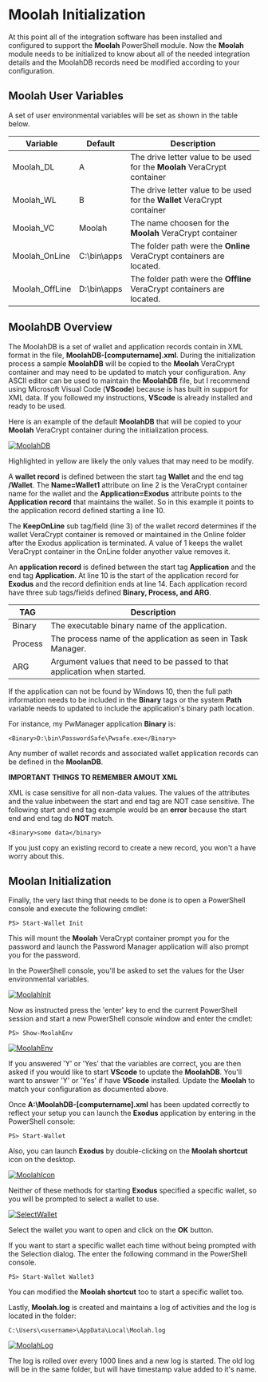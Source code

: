 # Moolah Initialization

At this point all of the integration software has been installed and configured to support the **Moolah** PowerShell module. Now the **Moolah** module needs to be initialized to know about all of the needed integration details and the MoolahDB records need be modified according to your configuration.

## Moolah User Variables

A set of user environmental variables will be set as shown in the table below.

Variable | Default | Description
-------- | ------- | -----------
Moolah_DL | A | The drive letter value to be used for the **Moolah** VeraCrypt container
Moolah_WL | B | The drive letter value to be used for the **Wallet** VeraCrypt container
Moolah_VC | Moolah | The name choosen for the **Moolah** VeraCrypt container
Moolah_OnLine | C:\bin\apps | The folder path were the **Online** VeraCrypt containers are located.
Moolah_OffLine | D:\bin\apps | The folder path were the **Offline** VeraCrypt containers are located.

## MoolahDB Overview

The MoolahDB is a set of wallet and application records contain in XML format in the file, **MoolahDB-[computername].xml**.  During the initialization process a sample **MoolahDB** will be copied to the **Moolah** VeraCrypt container and may need to be updated to match your configuration.  Any ASCII editor can be used to maintain the **MoolahDB** file, but I recommend using Microsoft Visual Code (**VScode**) because is has built in support for XML data. If you followed my instructions, **VScode** is already installed and ready to be used.

Here is an example of the default **MoolahDB** that will be copied to your **Moolah** VeraCrypt container during the initialization process.

[![MoolahDB](images/MoolahDB.png)](images/MoolahDB.png)

Highlighted in yellow are likely the only values that may need to be modify.

A **wallet record** is defined between the start tag **Wallet** and the end tag **/Wallet**. The **Name=Wallet1** attribute on line 2 is the VeraCrypt container name for the wallet and the **Application=Exodus** attribute points to the **Application record** that maintains the wallet. So in this example it points to the application record defined starting a line 10.

The **KeepOnLine** sub tag/field (line 3) of the wallet record determines if the wallet VeraCrypt container is removed or maintained in the Online folder after the Exodus application is terminated.  A value of 1 keeps the wallet VeraCrypt container in the OnLine folder anyother value removes it.

An **application record** is defined between the start tag **Application** and the end tag **Application**. At line 10 is the start of the application record for **Exodus** and the record definition ends at line 14.  Each application record have three sub tags/fields defined **Binary, Process, and ARG**.

TAG | Description
--- | -----------
Binary | The executable binary name of the application.
Process | The process name of the application as seen in Task Manager.
ARG | Argument values that need to be passed to that application when started.

If the application can not be found by Windows 10, then the full path information needs to be included in the **Binary** tags or the system **Path** variable needs to updated to include the application's binary path location.

For instance, my PwManager application **Binary** is:

    <Binary>D:\bin\PasswordSafe\Pwsafe.exe</Binary>

Any number of wallet records and associated wallet application records can be defined in the **MoolanDB**.

**IMPORTANT THINGS TO REMEMBER AMOUT XML**

XML is case sensitive for all non-data values.  The values of the attributes and the value inbetween the start and end tag are NOT case sensitive.  The following start and end tag example would be an **error** because the start end and end tag do **NOT** match.

    <Binary>some data</binary>

If you just copy an existing record to create a new record, you won't a have worry about this.

## Moolan Initialization

Finally, the very last thing that needs to be done is to open a PowerShell console and execute the following cmdlet:

    PS> Start-Wallet Init

This will mount the **Moolah** VeraCrypt container prompt you for the password and launch the Password Manager application will also prompt you for the password.

In the PowerShell console, you'll be asked to set the values for the User environmental variables.

[![MoolahInit](images/MoolahInit.png)](images/MoolahInit.png)

Now as instructed press the 'enter' key to end the current PowerShell session and  start a new PowerShell console window and enter the cmdlet:

    PS> Show-MoolahEnv

[![MoolahEnv](images/MoolahEnv.png)](images/MoolahEnv.png)

If you answered 'Y' or 'Yes' that the variables are correct, you are then asked if you would like to start **VScode** to update the **MoolahDB**. You'll want to answer 'Y' or 'Yes'
if have **VScode** installed. Update the **Moolah** to match your configuration as documented above.

Once **A:\MoolahDB-[computername].xml** has been updated correctly to reflect your setup you can launch the **Exodus** application by entering in the PowerShell console:

    PS> Start-Wallet

Also, you can launch **Exodus** by double-clicking on the **Moolah shortcut** icon on the desktop.

[![MoolahIcon](images/MoolahIcon.png)](images/MoolahIcon.png)

Neither of these methods for starting **Exodus** specified a specific wallet, so you will be prompted to select a wallet to use.

[![SelectWallet](images/SelectWallet.png)](images/SelectWallet.png)

Select the wallet you want to open and click on the **OK** button.

If you want to start a specific wallet each time without being prompted with the Selection dialog. The enter the following command in the PowerShell console.

    PS> Start-Wallet Wallet3

You can modified the **Moolah shortcut** too to start a specific wallet too.

Lastly, **Moolah.log** is created and maintains a log of activities and the log is located in the folder:

    C:\Users\<username>\AppData\Local\Moolah.log

[![MoolahLog](images/MoolahLog.png)](images/MoolahLog.png)

The log is rolled over every 1000 lines and a new log is started.  The old log will be in the same folder, but will have timestamp value added to it's name.
